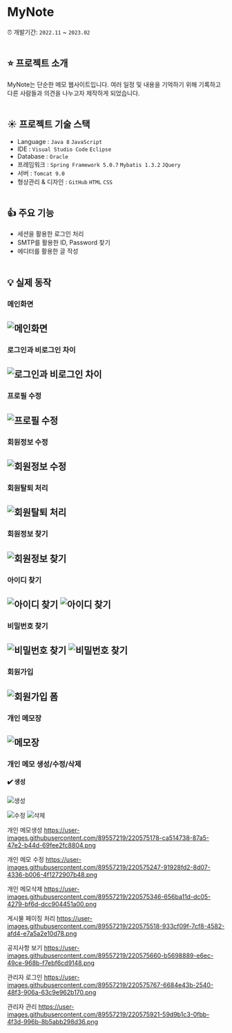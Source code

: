# MyNote
:alarm_clock: 개발기간: `2022.11` ~ `2023.02`
<br><br>

## :star: 프로젝트 소개
MyNote는 단순한 메모 웹사이트입니다. 여러 일정 및 내용을 기억하기 위해 기록하고 다른 사람들과 의견을 나누고자 제작하게 되었습니다.
<br><br>

## :sunny: 프로젝트 기술 스택
- Language : `Java 8` `JavaScript` 
- IDE : `Visual Studio Code` `Eclipse`
- Database : `Oracle`
- 프레임워크 : `Spring Framework 5.0.7` `Mybatis 1.3.2` `JQuery`
- 서버 : `Tomcat 9.0`
- 형상관리 & 디자인 : `GitHub` `HTML` `CSS`
<br><br>

## :thumbsup: 주요 기능
- 세션을 활용한 로그인 처리
- SMTP를 활용한 ID, Password 찾기
- 에디터를 활용한 글 작성
<br><br>

## :bulb: 실제 동작

### 메인화면
![메인화면](https://user-images.githubusercontent.com/89557219/220571819-34ac98ae-e674-486f-9feb-64f724caa285.png)
---

### 로그인과 비로그인 차이
![로그인과 비로그인 차이](https://user-images.githubusercontent.com/89557219/220572118-0886a818-09c2-4ca2-81b0-30106e8cfbce.png)
---

### 프로필 수정
![프로필 수정](https://user-images.githubusercontent.com/89557219/220572645-719d318c-1bde-449f-9093-ae913b89db55.png)
---

### 회원정보 수정
![회원정보 수정](https://user-images.githubusercontent.com/89557219/220572895-b0bd48f3-e2fe-4c6e-8221-320aaebd2a92.png)
---

### 회원탈퇴 처리
![회원탈퇴 처리](https://user-images.githubusercontent.com/89557219/220573769-d0e59bbf-ec6f-4381-985e-f7f27c738e7a.png)
---

### 회원정보 찾기
![회원정보 찾기](https://user-images.githubusercontent.com/89557219/220573985-c69a1dee-5030-4450-9307-e6391a2825dc.png)
---

### 아이디 찾기
![아이디 찾기](https://user-images.githubusercontent.com/89557219/220574182-3b4ea665-2573-4920-9f5a-1f791ca48263.png)
![아이디 찾기](https://user-images.githubusercontent.com/89557219/220574285-cb445c51-847b-4242-92c8-8d5e9277e6c2.png)
---

### 비밀번호 찾기
![비밀번호 찾기](https://user-images.githubusercontent.com/89557219/220574411-df2aa643-ece2-4f96-928f-2dfffb3f5558.png)
![비밀번호 찾기](https://user-images.githubusercontent.com/89557219/220574630-293ab8be-b277-4097-9576-de2d3f1346d8.png)
---

### 회원가입
![회원가입 폼](https://user-images.githubusercontent.com/89557219/220574777-4521c535-9c1b-40d4-b4be-0418ea5d3752.png)
---

### 개인 메모장
![메모장](https://user-images.githubusercontent.com/89557219/220575178-ca514738-87a5-47e2-b44d-69fee2fc8804.png)
---

### 개인 메모 생성/수정/삭제
#### :heavy_check_mark: 생성
![생성](https://user-images.githubusercontent.com/89557219/220575178-ca514738-87a5-47e2-b44d-69fee2fc8804.png)


![수정](https://user-images.githubusercontent.com/89557219/220575247-91928fd2-8d07-4336-b006-4f1272907b48.png)
![삭제](https://user-images.githubusercontent.com/89557219/220575346-656ba11d-dc05-4279-bf6d-dcc904451a00.png)



개인 메모생성
https://user-images.githubusercontent.com/89557219/220575178-ca514738-87a5-47e2-b44d-69fee2fc8804.png

개인 메모 수정
https://user-images.githubusercontent.com/89557219/220575247-91928fd2-8d07-4336-b006-4f1272907b48.png

개인 메모삭제
https://user-images.githubusercontent.com/89557219/220575346-656ba11d-dc05-4279-bf6d-dcc904451a00.png

게시물 페이징 처리
https://user-images.githubusercontent.com/89557219/220575518-933cf09f-7cf8-4582-afd4-e7a5a2e10d78.png

공지사항 보기
https://user-images.githubusercontent.com/89557219/220575660-b5698889-e6ec-49ce-968b-f7ebf6cd9148.png


관리자 로그인
https://user-images.githubusercontent.com/89557219/220575767-6684e43b-2540-48f3-906a-63c9e962b170.png

관리자 관리
https://user-images.githubusercontent.com/89557219/220575921-59d9b1c3-0fbb-4f3d-996b-8b5abb298d36.png

